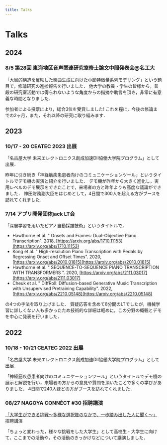 ```yaml
---
title: Talks
---
```


# Talks

## 2024

### 8/5 第28回 東海地区音声関連研究室修士論文中間発表会@名工大
「大局的構造を反映した楽曲生成に向けた小節特徴量系列モデリング」という題目で，修論研究の進捗報告を行いました．
他大学の教員・学生の皆様から，普段の研究室活動では得られないような角度からの指摘や助言を頂き，非常に有意義な時間となりました．

参加者による投票により，総合3位を受賞しました! これを糧に，今後の修論までの2ヶ月，また，それ以降の研究に取り組みます．

## 2023

### 10/17 - 20 CEATEC 2023 出展
「名古屋大学 未来エレクトロニクス創成加速DII協働大学院プログラム」として出展．

昨年に引き続き「神経筋疾患患者向けのコミュニケーションツール」というタイトルでデモ機の実演と紹介を行いました．
デモ機が昨年から大きく進化し，実用レベルのデモ展示をできたことで，来場者の方と昨年よりも高度な議論ができました．
神田財務副大臣をはじめとして，4日間で300人を超える方がブースを訪れてくれました．

### 7/14 アプリ開発団体jack LT会
「深層学習を用いたピアノ自動採譜技術」というタイトルで，

- Hawthorne et al. " Onsets and Frames:  Dual-Objective Piano Transcription". 2018, [https://arxiv.org/abs/1710.11153](https://arxiv.org/abs/1710.11153)
- Kong et al. " High-resolution Piano Transcription with Pedals by Regressing Onset and Offset Times". 2020, [https://arxiv.org/abs/2010.01815](https://arxiv.org/abs/2010.01815)
- Hawthorne et al. " SEQUENCE-TO-SEQUENCE PIANO TRANSCRIPTION WITH TRANSFORMERS ". 2020, [https://arxiv.org/abs/2111.03017](https://arxiv.org/abs/2111.03017)
- Cheuk et al. " DiffRoll: Diffusion-based Generative Music Transcription with Unsupervised Pretraining Capability". 2022, [https://arxiv.org/abs/2210.05148](https://arxiv.org/abs/2210.05148)

の4つの手法を取り上げました．
質疑応答を含めて8分間のLTでしたが，機械学習に詳しくない人も多かったため技術的な詳細は軽めに，この分野の概観とデモを中心に発表を行いました．

## 2022

### 10/18 - 10/21 CEATEC 2022 出展
「名古屋大学 未来エレクトロニクス創成加速DII協働大学院プログラム」として出展．

「神経筋疾患患者向けのコミュニケーションツール」というタイトルでデモ機の展示と解説を行い，来場者の方からの意見や質問を頂いたことで多くの学びがありました．
4日間で240人ほどの方がブースを訪れてくれました．

### 08/27 NAGOYA CONNÉCT #30 招聘講演
[「大学生ができる挑戦〜多様な選択肢のなかで、一歩踏み出した人に聞く〜」](https://venturecafetokyo.org/sessions/challenges-by-students/) 招聘講演

「ちょっと変わった，様々な挑戦をした大学生」として高校生・大学生に向けて，ここまでの活動や，その活動のきっかけなどについて講演しました．
